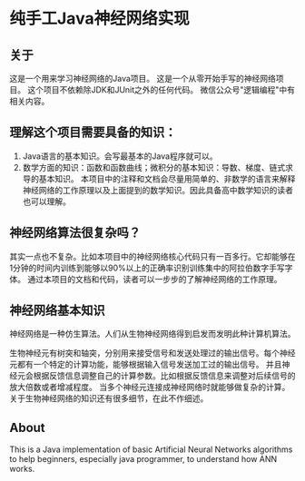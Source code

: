 # 纯手工Java神经网络实现

## 关于

这是一个用来学习神经网络的Java项目。
这是一个从零开始手写的神经网络项目。
这个项目不依赖除JDK和JUnit之外的任何代码。
微信公众号"逻辑编程"中有相关内容。

## 理解这个项目需要具备的知识：
1. Java语言的基本知识。会写最基本的Java程序就可以。
2. 数学方面的知识：函数和函数曲线；微积分的基本知识：导数、梯度、链式求导的基本知识。
本项目中的注释和文档会尽量用简单的、非数学的语言来解释神经网络的工作原理以及上面提到的数学知识。因此具备高中数学知识的读者也可以理解。


## 神经网络算法很复杂吗？
其实一点也不复杂。比如本项目中的神经网络核心代码只有一百多行。它却能够在1分钟的时间内训练到能够以90%以上的正确率识别训练集中的阿拉伯数字手写字体。
通过本项目的文档和代码，读者可以一步步的了解神经网络的工作原理。

## 神经网络基本知识
神经网络是一种仿生算法。人们从生物神经网络得到启发而发明此种计算机算法。

生物神经元有树突和轴突，分别用来接受信号和发送处理过的输出信号。每个神经元都有一个特定的计算功能，能够根据输入信号发送加工过的输出信号。
并且神经元会根据反馈信息调整自己的计算参数。比如根据反馈信息来调整对后续信号的放大倍数或者增减程度。
当多个神经元连接成神经网络时就能够做复杂的计算。关于生物神经网络的知识还有很多细节，在此不作细述。





## About
This is a Java implementation of basic Artificial Neural Networks algorithms to help beginners, especially java programmer, to understand how ANN works.


